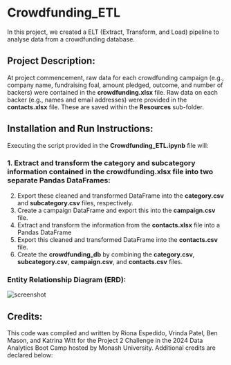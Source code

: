 # Crowdfunding_ETL
In this project, we created a ELT (Extract, Transform, and Load) pipeline to analyse data from a crowdfunding database. 


## Project Description:
At project commencement, raw data for each crowdfunding campaign (e.g., company name, fundraising foal, amount pledged, outcome, and number of backers) were contained in the **crowdfunding.xlsx** file. Raw data on each backer (e.g., names and email addresses) were provided  in the **contacts.xlsx** file. These are saved within the **Resources** sub-folder.


## Installation and Run Instructions: 
Executing the script provided in the **Crowdfunding_ETL.ipynb** file will:

### 1. Extract and transform the category and subcategory information contained in the **crowdfunding.xlsx** file into two separate Pandas DataFrames:




2. Export these cleaned and transformed DataFrame into the **category.csv** and **subcategory.csv** files, respectively.
3. Create a campaign DataFrame and export this into the **campaign.csv** file.
4. Extract and transform the information from the **contacts.xlsx** file into a Pandas DataFrame
5. Export this cleaned and transformed DataFrame into the **contacts.csv** file.
6. Create the **crowdfunding_db** by combining the **category.csv**, **subcategory.csv**, **campaign.csv**, and **contacts.csv** files.

### Entity Relationship Diagram (ERD):


![screenshot](https://github.com/riona1224/Crowdfunding_ETL/assets/156146173/451258c1-246b-4af3-9ce7-69ccdf04ed52)




## Credits:
This code was compiled and written by Riona Espedido, Vrinda Patel, Ben Mason, and Katrina Witt for the Project 2 Challenge in the 2024 Data Analytics Boot Camp hosted by Monash University. Additional credits are declared below:


